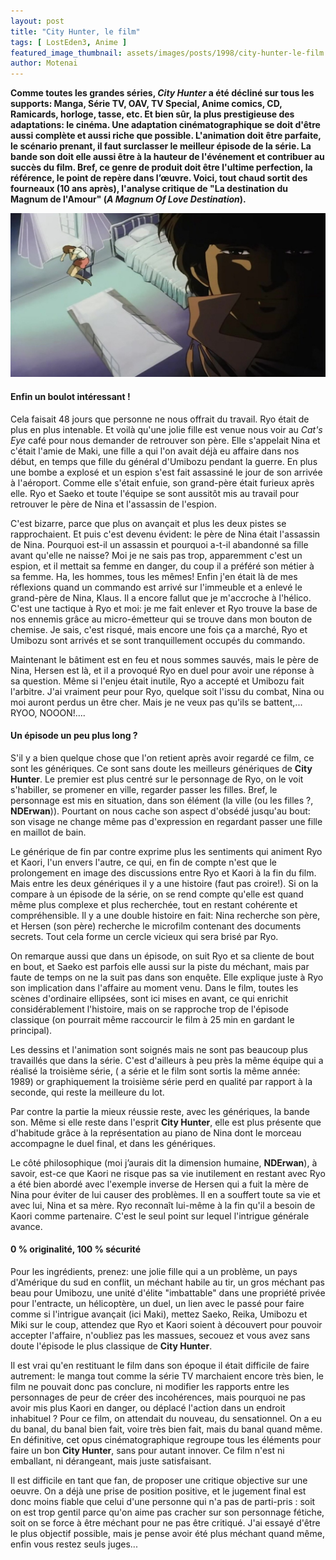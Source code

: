 ```yaml
---
layout: post
title: "City Hunter, le film"
tags: [ LostEden3, Anime ]
featured_image_thumbnail: assets/images/posts/1998/city-hunter-le-film.jpeg
author: Motenai
---
```


**Comme toutes les grandes séries, *City Hunter* a été décliné sur tous les supports: Manga, Série TV, OAV, TV Special, Anime comics, CD, Ramicards, horloge, tasse, etc. Et bien sûr, la plus prestigieuse des adaptations: le cinéma. Une adaptation cinématographique se doit d'être aussi complète et aussi riche que possible. L'animation doit être parfaite, le scénario prenant, il faut surclasser le meilleur épisode de la série. La bande son doit elle aussi être à la hauteur de l'événement et contribuer au succès du film. Bref, ce genre de produit doit être l'ultime perfection, la référence, le point de repère dans l’œuvre. Voici, tout chaud sortit des fourneaux (10 ans après), l'analyse critique de "La destination du Magnum de l'Amour" (*A Magnum Of Love Destination*).**

![City Hunter, A Magnum Of Love Destination](assets/images/posts/1998/city-hunter-le-film.jpeg)

#### Enfin un boulot intéressant !

Cela faisait 48 jours que personne ne nous offrait du travail. Ryo était de plus en plus intenable. Et voilà qu'une jolie fille est venue nous voir au *Cat's Eye* café pour nous demander de retrouver son père. Elle s'appelait Nina et c'était l'amie de Maki, une fille a qui l'on avait déjà eu affaire dans nos début, en temps que fille du général d'Umibozu pendant la guerre. En plus une bombe a explosé et un espion s'est fait assassiné le jour de son arrivée à l'aéroport. Comme elle s'était enfuie, son grand-père était furieux après elle. Ryo et Saeko et toute l'équipe se sont aussitôt mis au travail pour retrouver le père de Nina et l'assassin de l'espion. 

C'est bizarre, parce que plus on avançait et plus les deux pistes se rapprochaient. Et puis c'est devenu évident: le père de Nina était l'assassin de Nina. Pourquoi est-il un assassin et pourquoi a-t-il abandonné sa fille avant qu'elle ne naisse? Moi je ne sais pas trop, apparemment c'est un espion, et il mettait sa femme en danger, du coup il a préféré son métier à sa femme. Ha, les hommes, tous les mêmes! Enfin j'en était là de mes réflexions quand un commando est arrivé sur l'immeuble et a enlevé le grand-père de Nina, Klaus. Il a encore fallut que je m'accroche à l'hélico. C'est une tactique à Ryo et moi: je me fait enlever et Ryo trouve la base de nos ennemis grâce au micro-émetteur qui se trouve dans mon bouton de chemise. Je sais, c'est risqué, mais encore une fois ça a marché, Ryo et Umibozu sont arrivés et se sont tranquillement occupés du commando.

Maintenant le bâtiment est en feu et nous sommes sauvés, mais le père de Nina, Hersen est là, et il a provoqué Ryo en duel pour avoir une réponse à sa question. Même si l'enjeu était inutile, Ryo a accepté et Umibozu fait l'arbitre. J'ai vraiment peur pour Ryo, quelque soit l'issu du combat, Nina ou moi auront perdus un être cher. Mais je ne veux pas qu'ils se battent,... RYOO, NOOON!....

#### Un épisode un peu plus long ?

S'il y a bien quelque chose que l'on retient après avoir regardé ce film, ce sont les génériques. Ce sont sans doute les meilleurs génériques de **City Hunter**. Le premier est plus centré sur le personnage de Ryo, on le voit s'habiller, se promener en ville, regarder passer les filles. Bref, le personnage est mis en situation, dans son élément (la ville (ou les filles ?, **NDErwan**)). Pourtant on nous cache son aspect d'obsédé jusqu'au bout: son visage ne change même pas d'expression en regardant passer une fille en maillot de bain. 

Le générique de fin par contre exprime plus les sentiments qui animent Ryo et Kaori, l'un envers l'autre, ce qui, en fin de compte n'est que le prolongement en image des discussions entre Ryo et Kaori à la fin du film. Mais entre les deux génériques il y a une histoire (faut pas croire!). Si on la compare à un épisode de la série, on se rend compte qu'elle est quand même plus complexe et plus recherchée, tout en restant cohérente et compréhensible. Il y a une double histoire en fait: Nina recherche son père, et Hersen (son père) recherche le microfilm contenant des documents secrets. Tout cela forme un cercle vicieux qui sera brisé par Ryo. 

On remarque aussi que dans un épisode, on suit Ryo et sa cliente de bout en bout, et Saeko est parfois elle aussi sur la piste du méchant, mais par faute de temps on ne la suit pas dans son enquête. Elle explique juste à Ryo son implication dans l'affaire au moment venu. Dans le film, toutes les scènes d'ordinaire ellipsées, sont ici mises en avant, ce qui enrichit considérablement l'histoire, mais on se rapproche trop de l'épisode classique (on pourrait même raccourcir le film  à 25 min en gardant  le principal).

Les dessins et l'animation sont soignés mais ne sont pas beaucoup plus travaillés que dans la série. C'est d'ailleurs à peu près la même équipe qui a réalisé la troisième série, ( a série et le film sont sortis la même année: 1989) or graphiquement la troisième série perd en qualité par rapport à la seconde, qui reste la meilleure du lot.

Par contre la partie la mieux réussie reste, avec les génériques, la bande son. Même si elle reste dans l'esprit **City Hunter**, elle est plus présente que d'habitude grâce à la représentation au piano de Nina dont le morceau accompagne le duel final, et dans les génériques.

Le côté philosophique (moi j’aurais dit la dimension humaine, **NDErwan**), à savoir, est-ce que Kaori ne risque pas sa vie inutilement en restant avec Ryo a été bien abordé avec l'exemple inverse de Hersen qui a fuit la mère de Nina pour éviter de lui causer des problèmes. Il en a souffert toute sa vie et avec lui, Nina et sa mère. Ryo reconnaît lui-même à la fin qu'il a besoin de Kaori comme partenaire. C'est le seul point sur lequel l'intrigue générale avance.

#### 0 % originalité, 100 % sécurité

Pour les ingrédients, prenez: une jolie fille qui a un problème, un pays d'Amérique du sud en conflit, un méchant habile au tir, un gros méchant pas beau pour Umibozu, une unité d'élite "imbattable" dans une propriété privée pour l'entracte, un hélicoptère, un duel, un lien avec le passé pour faire comme si l'intrigue avançait (ici Maki), mettez Saeko, Reika, Umibozu et Miki sur le coup, attendez que Ryo et Kaori soient à découvert pour pouvoir accepter l'affaire, n'oubliez pas les massues, secouez et vous avez sans doute l'épisode le plus classique de **City Hunter**.

Il est vrai qu'en restituant le film dans son époque il était difficile de faire autrement: le manga tout comme la série TV marchaient encore très bien, le film ne pouvait donc pas conclure, ni modifier les rapports entre les personnages de peur de créer des incohérences, mais pourquoi ne pas avoir mis plus Kaori en danger, ou déplacé l'action dans un endroit inhabituel ? Pour ce film, on attendait du nouveau, du sensationnel. On a eu du banal, du banal bien fait, voire très bien fait, mais du banal quand même. En définitive, cet opus cinématographique regroupe tous les éléments pour faire un bon **City Hunter**, sans pour autant innover. Ce film n'est ni emballant, ni dérangeant, mais juste satisfaisant. 

Il est difficile en tant que fan, de proposer une critique objective sur une oeuvre. On a déjà une prise de position positive, et le jugement final est donc moins fiable que celui d'une personne qui n'a pas de parti-pris : soit on est trop gentil parce qu'on aime pas cracher sur son personnage fétiche, soit on se force à être méchant pour ne pas être critiqué. J'ai essayé d'être le plus objectif possible, mais je pense avoir été plus méchant quand même, enfin vous restez seuls juges...